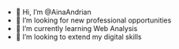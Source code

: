 - 👋 Hi, I’m @AinaAndrian
- 👀 I’m looking for new professional opportunities 
- 🌱 I’m currently learning Web Analysis
- 💞️ I’m looking to extend my digital skills

<!---
AinaAndrian/AinaAndrian is a ✨ special ✨ repository because its `README.md` (this file) appears on your GitHub profile.
You can click the Preview link to take a look at your changes.
--->
